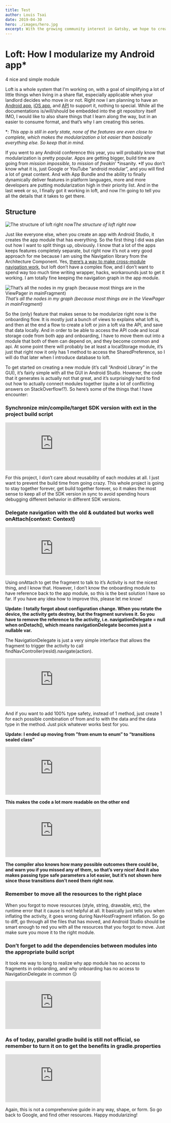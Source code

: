 ```yaml
---
title: Test
author: Louis Tsai
date: 2019-04-30
hero: ./images/hero.jpg
excerpt: With the growing community interest in Gatsby, we hope to create more resources that make it easier for anyone to grasp the power of this incredible tool.
---
```

# Loft: How I modularize my Android app*

4 nice and simple module

Loft is a whole system that I’m working on, with a goal of simplifying a lot of little things when living in a share flat, especially applicable when your landlord decides who move in or not. Right now I am planning to have an [Android app](https://github.com/louistsaitszho/Loft-Android), [iOS app](https://github.com/louistsaitszho/Loft-iOS), and [API](https://github.com/louistsaitszho/Loft-API) to support it, nothing to special. While all the documentations is/will/should be embedded into the git repository itself IMO, I would like to also share things that I learn along the way, but in an easier to consume format, and that’s why I am creating this series.

**: This app is still in early state, none of the features are even close to complete, which makes the modularization a lot easier than basically everything else. So keep that in mind.*

If you went to any Android conference this year, you will probably know that modularization is pretty popular. Apps are getting bigger, build time are going from *mission impossible, to mission* of *freakin*’ *insanity. *If you don’t know what it is, just Google or YouTube “android modular”, and you will find a lot of great content. And with App Bundle and the ability to finally dynamically deliver features in platform languages, more and more developers are putting modularization high in their priority list. And in the last week or so, I finally got it working in loft, and now I’m going to tell you all the details that it takes to get there.

## Structure

![The structure of loft right now](https://cdn-images-1.medium.com/max/2048/1*bKwQ6VUnL6-zGpjKpWW8Dg.jpeg)*The structure of loft right now*

Just like everyone else, when you create an app with Android Studio, it creates the app module that has everything. So the first thing I did was plan out how I want to split things up, obviously. I know that a lot of the apps keeps features completely separate, but right now it’s not a very good approach for me because I am using the Navigation library from the Architecture Component. Yes, [there’s a way to make cross-module navigation work](https://blog.usejournal.com/multi-module-navigation-with-the-android-architecture-component-82ed028fa1d9), but loft don’t have a complex flow, and I don’t want to spend way too much time writing wrapper, hacks, workarounds just to get it working. I am totally fine keeping the navigation graph in the app module.

![That’s all the nodes in my graph (because most things are in the ViewPager in mainFragment)](https://cdn-images-1.medium.com/max/2924/1*RCxjvICv0SVRU3QIykwxAg.png)*That’s all the nodes in my graph (because most things are in the ViewPager in mainFragment)*

So the (only) feature that makes sense to be modularize right now is the onboarding flow. It is mostly just a bunch of views to explains what loft is, and then at the end a flow to create a loft or join a loft via the API, and save that data locally. And in order to be able to access the API code and local storage code from both app and onboarding, I have to move them out into a module that both of them can depend on, and they become common and api. At some point there will probably be at least a localStorage module, it’s just that right now it only has 1 method to access the SharedPreference, so I will do that later when I introduce database to loft.

To get started on creating a new module (it’s call “Android Library” in the GUI), it’s fairly simple with all the GUI in Android Studio. However, the code that it generates is actually not that great, and it’s surprisingly hard to find out how to actually connect modules together (quite a lot of conflicting answers on StackOverflow!?). So here’s some of the things that I have encounter:

### Synchronize min/compile/target SDK version with ext in the project build script

<iframe src="https://medium.com/media/4fa572ae93af68380e8fe2a3d50e20bd" frameborder=0></iframe>

For this project, I don’t care about reusability of each modules at all. I just want to prevent the build time from going crazy. This whole project is going to stay together forever, get build together forever, so it makes the most sense to keep all of the SDK version in sync to avoid spending hours debugging different behavior in different SDK versions.

### Delegate navigation with the old & outdated but works well onAttach(context: Context)

<iframe src="https://medium.com/media/b8dd50295b9453e3ff550440d02d39e3" frameborder=0></iframe>

Using onAttach to get the fragment to talk to it’s Activity is not the nicest thing, and I know that. However, I don’t know the onboarding module to have reference back to the app module, so this is the best solution I have so far. If you have any idea how to improve this, please let me know!

**Update: I totally forgot about configuration change. When you rotate the device, the activity gets destroy, but the fragment survives it. So you have to remove the reference to the activity, i.e. navigationDelegate = null when onDetach(), which means navigationDelegate becomes just a nullable var.**

The NavigationDelegate is just a very simple interface that allows the fragment to trigger the activity to call findNavController(resId).navigate(action).

<iframe src="https://medium.com/media/b724dbac54ab79d8de67b112e1848024" frameborder=0></iframe>

And if you want to add 100% type safety, instead of 1 method, just create 1 for each possible combination of from and to with the data and the data type in the method. Just pick whatever works best for you.

**Update: I ended up moving from ”from enum to enum” to “transitions sealed class”**

<iframe src="https://medium.com/media/ae10ed5b2201f437b9e5c389bc9e5c0c" frameborder=0></iframe>

**This makes the code a lot more readable on the other end**

<iframe src="https://medium.com/media/22404d3592d89d76f47e723b21a6bc06" frameborder=0></iframe>

**The compiler also knows how many possible outcomes there could be, and warn you if you missed any of them, so that’s very nice! And it also makes passing type safe parameters a lot easier, but it’s not shown here since those transitions don’t need them right now.**

### Remember to move all the resources to the right place

When you forgot to move resources (style, string, drawable, etc), the runtime error that it cause is not helpful at all. It basically just tells you when inflating the activity, it goes wrong during NavHostFragment inflation. So go to diff, go through all the files that has moved, and Android Studio should be smart enough to red you with all the resources that you forgot to move. Just make sure you move it to the right module.

### Don’t forget to add the dependencies between modules into the appropriate build script

It took me way to long to realize why app module has no access to fragments in onboarding, and why onboarding has no access to NavigationDelegate in common 😑

<iframe src="https://medium.com/media/51bcfd84d771acd87bdb33d091eb506e" frameborder=0></iframe>

### As of today, parallel gradle build is still not official, so remember to turn it on to get the benefits in gradle.properties

<iframe src="https://medium.com/media/d4e757b89c674eb557a017527c3f9054" frameborder=0></iframe>

Again, this is not a comprehensive guide in any way, shape, or form. So go back to Google, and find other resources. Happy modularizing!

